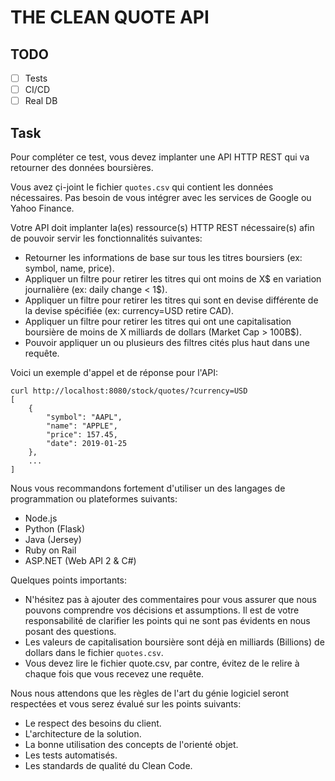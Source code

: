 # THE CLEAN QUOTE API

## TODO

- [ ] Tests
- [ ] CI/CD
- [ ] Real DB

## Task

Pour compléter ce test, vous devez implanter une API HTTP REST qui va retourner des données boursières. 

Vous avez çi-joint le fichier `quotes.csv` qui contient les données nécessaires. Pas besoin de vous intégrer avec les services de Google ou Yahoo Finance.

Votre API doit implanter la(es) ressource(s) HTTP REST nécessaire(s) afin de pouvoir servir les fonctionnalités suivantes: 
* Retourner les informations de base sur tous les titres boursiers (ex: symbol, name, price).
* Appliquer un filtre pour retirer les titres qui ont moins de X$ en variation journalière (ex: daily change < 1$).
* Appliquer un filtre pour retirer les titres qui sont en devise différente de la devise spécifiée (ex: currency=USD retire CAD).
* Appliquer un filtre pour retirer les titres qui ont une capitalisation boursière de moins de X milliards de dollars (Market Cap > 100B$).
* Pouvoir appliquer un ou plusieurs des filtres cités plus haut dans une requête.


Voici un exemple d'appel et de réponse pour l'API:
```
curl http://localhost:8080/stock/quotes/?currency=USD
[
    {
        "symbol": "AAPL",
        "name": "APPLE",
        "price": 157.45,
        "date": 2019-01-25
    },
    ...
]
```

Nous vous recommandons fortement d'utiliser un des langages de programmation ou plateformes suivants:
* Node.js
* Python (Flask)
* Java (Jersey)
* Ruby on Rail
* ASP.NET (Web API 2 & C#)

Quelques points importants:
* N'hésitez pas à ajouter des commentaires pour vous assurer que nous pouvons comprendre vos décisions et assumptions. Il est de votre responsabilité de clarifier les points qui ne sont pas évidents en nous posant des questions.
* Les valeurs de capitalisation boursière sont déjà en milliards (Billions) de dollars dans le fichier `quotes.csv`.
* Vous devez lire le fichier quote.csv, par contre, évitez de le relire à chaque fois que vous recevez une requête.

Nous nous attendons que les règles de l'art du génie logiciel seront respectées et vous serez évalué sur les points suivants:
* Le respect des besoins du client.
* L'architecture de la solution.
* La bonne utilisation des concepts de l'orienté objet.
* Les tests automatisés.
* Les standards de qualité du Clean Code.
